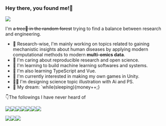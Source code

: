 ###  Hey there, you found me!👋

[![](http://test-123-imagebed.oss-cn-beijing.aliyuncs.com/img/Blog-F0773A.svg)](http://sucx.tech)

I'm ~~a tree🌳 in the random forest~~ trying to find a balance between research and engineering.

- 🔬 Research-wise, I'm mainly working on topics related to gaining mechanistic insights about human diseases by applying modern computational methods to modern **multi-omics data**.
- 🎯 I'm caring about reproducible research and open science.
- 🚀 I'm learning to build machine learning softwares and systems.
- 🧐 I'm also learning TypeScript and Vue.
- 👾 I'm currently interested in making my own games in Unity.
- 👨‍🎨 I'm designing science topic illustration with Ai and PS.
- 🌭 My dream: `while(sleeping){money++;}

👇The followings I have never heard of 

![](http://test-123-imagebed.oss-cn-beijing.aliyuncs.com/img/-Python-F9DC3E.svg)![](http://test-123-imagebed.oss-cn-beijing.aliyuncs.com/img/-R-0078D6.svg)![](https://img.shields.io/badge/Javascript-276DC3.svg?logo=javascript&style=flat)![](http://test-123-imagebed.oss-cn-beijing.aliyuncs.com/img/-CSS3-1572B6.svg)![](http://test-123-imagebed.oss-cn-beijing.aliyuncs.com/img/-HTML5-333.svg)![](http://test-123-imagebed.oss-cn-beijing.aliyuncs.com/img/-Vue-555.svg)![](http://test-123-imagebed.oss-cn-beijing.aliyuncs.com/img/-Cpp-000000.svg)

![](http://test-123-imagebed.oss-cn-beijing.aliyuncs.com/img/-Ubuntu-6F52B5.svg)![](http://test-123-imagebed.oss-cn-beijing.aliyuncs.com/img/-VSCODE-007ACC.svg)![](http://test-123-imagebed.oss-cn-beijing.aliyuncs.com/img/-Docker-EEE.svg)

